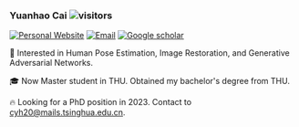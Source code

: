 ### Yuanhao Cai     ![visitors](https://visitor-badge.glitch.me/badge?page_id=caiyuanhao1998/caiyuanhao1998) 
[![Personal Website](https://img.shields.io/badge/Web-YuanhaoCai-green)](https://caiyuanhao1998.github.io)
[![Email](https://img.shields.io/badge/-cyh20@mails.tsinghua.edu.cn-yellowgreen?style=flat-square&logo=Gmail&logoColor=white&link=mailto:cyh20@mails.tsinghua.edu.cn)](mailto:cyh20@mails.tsinghua.edu.cn)
[![Google scholar](https://img.shields.io/badge/Google-Scholar-yellow)](https://scholar.google.com.hk/citations?hl=zh-CN&user=3YozQwcAAAAJ&view_op=list_works&alert_preview_top_rm=2&gmla=AJsN-F6qHpxLkFzMFeel7Yz9yoVhRAQujFgWpKSqtm012OruJD3sjja4Ia40NxFTxZHVTsdP1vursIsy5_UjPbFnx91rpfkt_iFUdrcfY6VxZR00d4BtpLmrfeWpF6BASHbBQfAwJ9D9)

:rocket: Interested in Human Pose Estimation, Image Restoration, and Generative Adversarial Networks.


:mortar_board: Now Master student in THU. Obtained my bachelor's degree from THU.


:fire: Looking for a PhD position in 2023. Contact to cyh20@mails.tsinghua.edu.cn.
